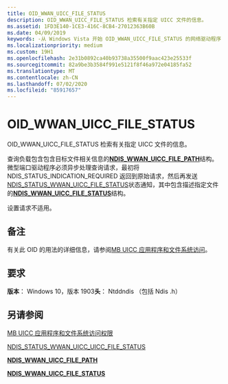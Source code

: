 ```yaml
---
title: OID_WWAN_UICC_FILE_STATUS
description: OID_WWAN_UICC_FILE_STATUS 检索有关指定 UICC 文件的信息。
ms.assetid: 1FD3E140-1CE3-416C-8CB4-27012363B60B
ms.date: 04/09/2019
keywords: -从 Windows Vista 开始 OID_WWAN_UICC_FILE_STATUS 的网络驱动程序
ms.localizationpriority: medium
ms.custom: 19H1
ms.openlocfilehash: 2e31b0892ca40b93738a35500f9aac423e25533f
ms.sourcegitcommit: 82a9be3b3584f991e5121f8f46a972e04185fa52
ms.translationtype: MT
ms.contentlocale: zh-CN
ms.lasthandoff: 07/02/2020
ms.locfileid: "85917657"
---
```

# <a name="oid_wwan_uicc_file_status"></a>OID_WWAN_UICC_FILE_STATUS

OID_WWAN_UICC_FILE_STATUS 检索有关指定 UICC 文件的信息。 

查询负载包含包含目标文件相关信息的[**NDIS_WWAN_UICC_FILE_PATH**](https://docs.microsoft.com/windows-hardware/drivers/ddi/ndiswwan/ns-ndiswwan-_ndis_wwan_uicc_file_path)结构。 微型端口驱动程序必须异步处理查询请求，最初将 NDIS_STATUS_INDICATION_REQUIRED 返回到原始请求，然后再发送[NDIS_STATUS_WWAN_UICC_FILE_STATUS](ndis-status-wwan-uicc-file-status.md)状态通知，其中包含描述指定文件的[**NDIS_WWAN_UICC_FILE_STATUS**](https://docs.microsoft.com/windows-hardware/drivers/ddi/ndiswwan/ns-ndiswwan-_ndis_wwan_uicc_file_status)结构。 

设置请求不适用。

## <a name="remarks"></a>备注

有关此 OID 的用法的详细信息，请参阅[MB UICC 应用程序和文件系统访问](mb-uicc-application-and-file-system-access.md)。

## <a name="requirements"></a>要求

**版本**： Windows 10，版本 1903**头**： Ntddndis （包括 Ndis .h）

## <a name="see-also"></a>另请参阅

[MB UICC 应用程序和文件系统访问权限](mb-uicc-application-and-file-system-access.md)

[NDIS_STATUS_WWAN_UICC_UICC_FILE_STATUS](ndis-status-wwan-uicc-file-status.md)

[**NDIS_WWAN_UICC_FILE_PATH**](https://docs.microsoft.com/windows-hardware/drivers/ddi/ndiswwan/ns-ndiswwan-_ndis_wwan_uicc_file_path) 

[**NDIS_WWAN_UICC_FILE_STATUS**](https://docs.microsoft.com/windows-hardware/drivers/ddi/ndiswwan/ns-ndiswwan-_ndis_wwan_uicc_file_status)
